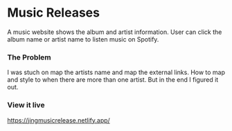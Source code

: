 # Music Releases

A music website shows the album and artist information. User can click the album name or artist name to listen music on Spotify.

### The Problem

I was stuch on map the artists name and map the external links. How to map and style to when there are more than one artist. But in the end I figured it out.

### View it live

https://jingmusicrelease.netlify.app/
